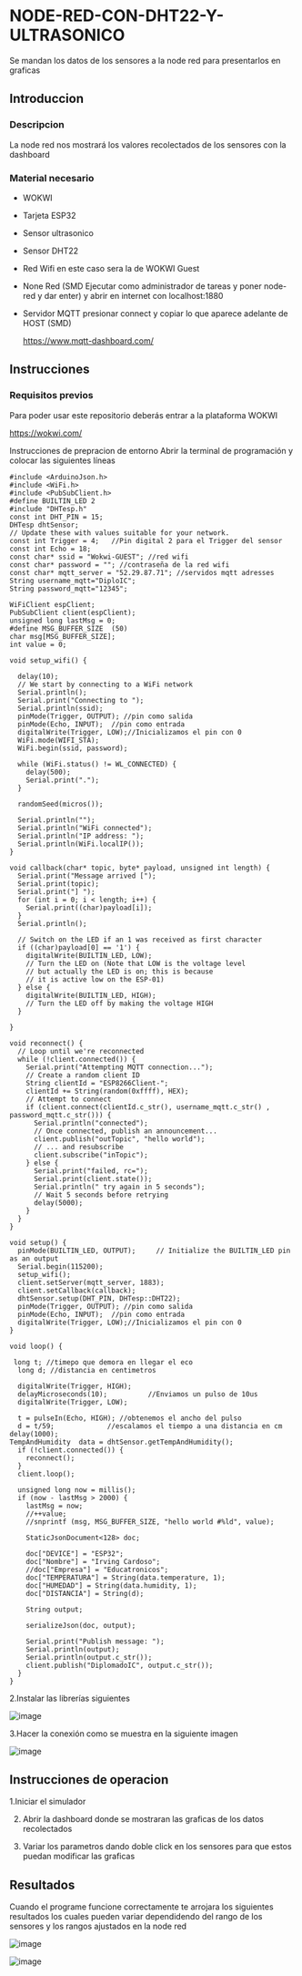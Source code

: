 # NODE-RED-CON-DHT22-Y-ULTRASONICO
Se mandan los datos de los sensores a la node red para presentarlos en graficas 

## Introduccion 

### Descripcion

La node red nos mostrará los valores recolectados de los sensores con la dashboard 

### Material necesario

- WOKWI
- Tarjeta ESP32
- Sensor ultrasonico
- Sensor DHT22
- Red Wifi en este caso sera la de WOKWI Guest
- None Red (SMD Ejecutar como administrador de tareas y poner node-red y dar enter) y abrir en internet con localhost:1880
- Servidor MQTT presionar connect y copiar lo que aparece adelante de HOST (SMD)

  https://www.mqtt-dashboard.com/ 

## Instrucciones

### Requisitos previos
Para poder usar este repositorio deberás entrar a la plataforma WOKWI

https://wokwi.com/

Instrucciones de prepracion de entorno
Abrir la terminal de programación y colocar las siguientes líneas

```
#include <ArduinoJson.h>
#include <WiFi.h>
#include <PubSubClient.h>
#define BUILTIN_LED 2
#include "DHTesp.h"
const int DHT_PIN = 15;
DHTesp dhtSensor;
// Update these with values suitable for your network.
const int Trigger = 4;   //Pin digital 2 para el Trigger del sensor
const int Echo = 18;
const char* ssid = "Wokwi-GUEST"; //red wifi
const char* password = ""; //contraseña de la red wifi
const char* mqtt_server = "52.29.87.71"; //servidos mqtt adresses
String username_mqtt="DiploIC";
String password_mqtt="12345";

WiFiClient espClient;
PubSubClient client(espClient);
unsigned long lastMsg = 0;
#define MSG_BUFFER_SIZE  (50)
char msg[MSG_BUFFER_SIZE];
int value = 0;

void setup_wifi() {

  delay(10);
  // We start by connecting to a WiFi network
  Serial.println();
  Serial.print("Connecting to ");
  Serial.println(ssid);
  pinMode(Trigger, OUTPUT); //pin como salida
  pinMode(Echo, INPUT);  //pin como entrada
  digitalWrite(Trigger, LOW);//Inicializamos el pin con 0
  WiFi.mode(WIFI_STA);
  WiFi.begin(ssid, password);

  while (WiFi.status() != WL_CONNECTED) {
    delay(500);
    Serial.print(".");
  }

  randomSeed(micros());

  Serial.println("");
  Serial.println("WiFi connected");
  Serial.println("IP address: ");
  Serial.println(WiFi.localIP());
}

void callback(char* topic, byte* payload, unsigned int length) {
  Serial.print("Message arrived [");
  Serial.print(topic);
  Serial.print("] ");
  for (int i = 0; i < length; i++) {
    Serial.print((char)payload[i]);
  }
  Serial.println();

  // Switch on the LED if an 1 was received as first character
  if ((char)payload[0] == '1') {
    digitalWrite(BUILTIN_LED, LOW);   
    // Turn the LED on (Note that LOW is the voltage level
    // but actually the LED is on; this is because
    // it is active low on the ESP-01)
  } else {
    digitalWrite(BUILTIN_LED, HIGH);  
    // Turn the LED off by making the voltage HIGH
  }

}

void reconnect() {
  // Loop until we're reconnected
  while (!client.connected()) {
    Serial.print("Attempting MQTT connection...");
    // Create a random client ID
    String clientId = "ESP8266Client-";
    clientId += String(random(0xffff), HEX);
    // Attempt to connect
    if (client.connect(clientId.c_str(), username_mqtt.c_str() , password_mqtt.c_str())) {
      Serial.println("connected");
      // Once connected, publish an announcement...
      client.publish("outTopic", "hello world");
      // ... and resubscribe
      client.subscribe("inTopic");
    } else {
      Serial.print("failed, rc=");
      Serial.print(client.state());
      Serial.println(" try again in 5 seconds");
      // Wait 5 seconds before retrying
      delay(5000);
    }
  }
}

void setup() {
  pinMode(BUILTIN_LED, OUTPUT);     // Initialize the BUILTIN_LED pin as an output
  Serial.begin(115200);
  setup_wifi();
  client.setServer(mqtt_server, 1883);
  client.setCallback(callback);
  dhtSensor.setup(DHT_PIN, DHTesp::DHT22);
  pinMode(Trigger, OUTPUT); //pin como salida
  pinMode(Echo, INPUT);  //pin como entrada
  digitalWrite(Trigger, LOW);//Inicializamos el pin con 0
}

void loop() {

 long t; //timepo que demora en llegar el eco
  long d; //distancia en centimetros

  digitalWrite(Trigger, HIGH);
  delayMicroseconds(10);          //Enviamos un pulso de 10us
  digitalWrite(Trigger, LOW);
  
  t = pulseIn(Echo, HIGH); //obtenemos el ancho del pulso
  d = t/59;             //escalamos el tiempo a una distancia en cm
delay(1000);
TempAndHumidity  data = dhtSensor.getTempAndHumidity();
  if (!client.connected()) {
    reconnect();
  }
  client.loop();

  unsigned long now = millis();
  if (now - lastMsg > 2000) {
    lastMsg = now;
    //++value;
    //snprintf (msg, MSG_BUFFER_SIZE, "hello world #%ld", value);

    StaticJsonDocument<128> doc;

    doc["DEVICE"] = "ESP32";
    doc["Nombre"] = "Irving Cardoso";
    //doc["Empresa"] = "Educatronicos";
    doc["TEMPERATURA"] = String(data.temperature, 1);
    doc["HUMEDAD"] = String(data.humidity, 1);
    doc["DISTANCIA"] = String(d);

    String output;
    
    serializeJson(doc, output);

    Serial.print("Publish message: ");
    Serial.println(output);
    Serial.println(output.c_str());
    client.publish("DiplomadoIC", output.c_str());
  }
}
```
2.Instalar las librerías siguientes 

![image](https://github.com/user-attachments/assets/9478397b-f105-434e-8a7a-357c16f2163b)

3.Hacer la conexión como se muestra en la siguiente imagen

![image](https://github.com/user-attachments/assets/3e14fa82-28b9-46e6-9c7d-cce0c7d6aaa3)

## Instrucciones de operacion

1.Iniciar el simulador

2. Abrir la dashboard donde se mostraran las graficas de los datos recolectados
  
3. Variar los parametros dando doble click en los sensores para que estos puedan modificar las graficas 

## Resultados 

Cuando el programe funcione correctamente te arrojara los siguientes resultados los cuales pueden variar dependidendo del rango de los sensores y los rangos ajustados en la node red 

![image](https://github.com/user-attachments/assets/c2470cf8-57ba-4f88-b9eb-1a9512ddfadb)

![image](https://github.com/user-attachments/assets/3dd59d06-7a46-4a1e-9934-015fd4141dbe)







